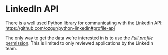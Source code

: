 # LinkedIn API

There is a well used Python library for communicating with the LinkedIn API: https://github.com/ozgur/python-linkedin#profile-api

The only way to get the data we're interested in is to use the [*Full profile* permission](https://docs.microsoft.com/en-us/linkedin/shared/references/v2/profile/full-profile?context=linkedin/consumer/context). This is limited to only reviewed applications by the LinkedIn team.
